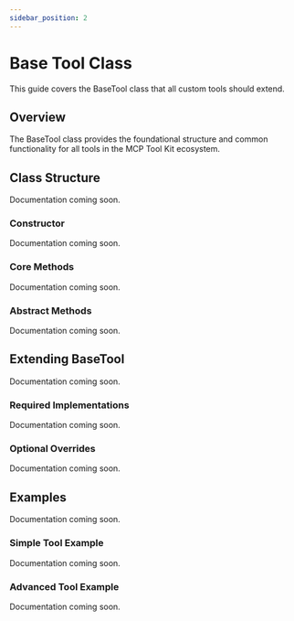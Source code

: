```yaml
---
sidebar_position: 2
---
```


# Base Tool Class

This guide covers the BaseTool class that all custom tools should extend.

## Overview

The BaseTool class provides the foundational structure and common functionality for all tools in the MCP Tool Kit ecosystem.

## Class Structure

Documentation coming soon.

### Constructor

Documentation coming soon.

### Core Methods

Documentation coming soon.

### Abstract Methods

Documentation coming soon.

## Extending BaseTool

Documentation coming soon.

### Required Implementations

Documentation coming soon.

### Optional Overrides

Documentation coming soon.

## Examples

Documentation coming soon.

### Simple Tool Example

Documentation coming soon.

### Advanced Tool Example

Documentation coming soon.